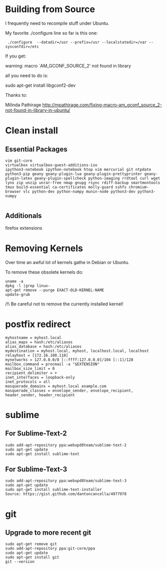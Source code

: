 # Building from Source

I frequently need to recompile stuff under Ubuntu.

My favorite ./configure line so far is this one:

```
 ./configure  --datadir=/usr --prefix=/usr --localstatedir=/var --sysconfdir=/etc
```

If you get:

 warning: macro `AM_GCONF_SOURCE_2' not found in library

all you need to do is:

 sudo apt-get install libgconf2-dev

Thanks to:

Milinda Pathirage http://mpathirage.com/fixing-macro-am_gconf_source_2-not-found-in-library-in-ubuntu/


# Clean install

## Essential Packages

```
vim git-core
virtualbox virtualbox-guest-additions-iso 
ipython3-notebook ipython-notebook htop vim mercurial git ntpdate python3-pip geany geany-plugin-lua geany-plugin-prettyprinter geany-plugin-latex geany-plugin-spellcheck python-imaging rrdtool curl wget lynx zip unzip unrar-free nmap gnupg rsync rdiff-backup smartmontools tmux build-essential ca-certificates molly-guard sshfs chromium-browser vlc python-dev python-numpy munin-node python3-dev python3-numpy


```
## Additionals

firefox extensions


# Removing Kernels

Over time an awful lot of kernels gathe in Debian or Ubuntu.

To remove these obsolete kernels do:

```
uname -a
dpkg -l |grep linux-
apt-get remove --purge EXACT-OLD-KERNEL-NAME
update-grub
```

/!\ Be careful not to remove the currently installed kernel!

# postfix redirect


```
myhostname = myhost.local
alias_maps = hash:/etc/aliases
alias_database = hash:/etc/aliases
mydestination = myhost.local, myhost, localhost.local, localhost
relayhost = [172.16.100.118]
mynetworks = 127.0.0.0/8 [::ffff:127.0.0.0]/104 [::1]/128
mailbox_command = procmail -a "$EXTENSION"
mailbox_size_limit = 0
recipient_delimiter = +
inet_interfaces = loopback-only
inet_protocols = all
masquerade_domains = myhost.local example.com
masquerade_classes = envelope_sender, envelope_recipient, header_sender, header_recipient
```

# sublime

## For Sublime-Text-2

```
sudo add-apt-repository ppa:webupd8team/sublime-text-2
sudo apt-get update
sudo apt-get install sublime-text
```

## For Sublime-Text-3

```
sudo add-apt-repository ppa:webupd8team/sublime-text-3
sudo apt-get update
sudo apt-get install sublime-text-installer
Source: https://gist.github.com/dantoncancella/4977978
```

# git
## Upgrade to more recent git

```
sudo apt-get remove git
sudo add-apt-repository ppa:git-core/ppa
sudo apt-get update
sudo apt-get install git
git --version
```
